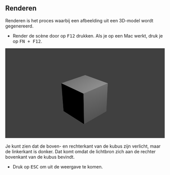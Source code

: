 ## Renderen

Renderen is het proces waarbij een afbeelding uit een 3D-model wordt gegenereerd.

+ Render de scène door op <kbd>F12</kbd> drukken. Als je op een Mac werkt, druk je op <kbd>FN + F12</kbd>.

![Rendered image](images/render.png)

Je kunt zien dat de boven- en rechterkant van de kubus zijn verlicht, maar de linkerkant is donker. Dat komt omdat de lichtbron zich aan de rechter bovenkant van de kubus bevindt.

+ Druk op <kbd>ESC</kbd> om uit de weergave te komen.